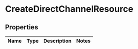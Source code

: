 
# CreateDirectChannelResource

## Properties
Name | Type | Description | Notes
------------ | ------------- | ------------- | -------------



